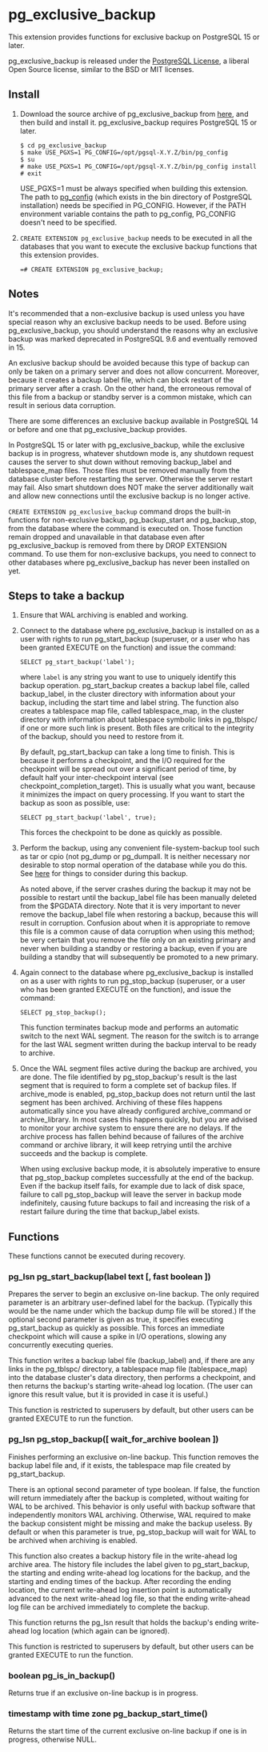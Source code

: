 # pg_exclusive_backup
This extension provides functions for exclusive backup on PostgreSQL 15 or later.

pg_exclusive_backup is released under the [PostgreSQL License](https://opensource.org/licenses/postgresql), a liberal Open Source license, similar to the BSD or MIT licenses.

## Install

1. Download the source archive of pg_exclusive_backup from [here](https://github.com/MasaoFujii/pg_exclusive_backup), and then build and install it. pg_exclusive_backup requires PostgreSQL 15 or later.

   ```
   $ cd pg_exclusive_backup
   $ make USE_PGXS=1 PG_CONFIG=/opt/pgsql-X.Y.Z/bin/pg_config
   $ su
   # make USE_PGXS=1 PG_CONFIG=/opt/pgsql-X.Y.Z/bin/pg_config install
   # exit
   ```

   USE_PGXS=1 must be always specified when building this extension. The path to [pg_config](http://www.postgresql.org/docs/devel/static/app-pgconfig.html) (which exists in the bin directory of PostgreSQL installation) needs be specified in PG_CONFIG. However, if the PATH environment variable contains the path to pg_config, PG_CONFIG doesn't need to be specified.

2. ```CREATE EXTENSION pg_exclusive_backup``` needs to be executed in all the databases that you want to execute the exclusive backup functions that this extension provides.

   ```
   =# CREATE EXTENSION pg_exclusive_backup;
   ```

## Notes

It's recommended that a non-exclusive backup is used unless you have special reason why an exclusive backup needs to be used. Before using pg_exclusive_backup, you should understand the reasons why an exclusive backup was marked deprecated in PostgreSQL 9.6 and eventually removed in 15.

An exclusive backup should be avoided because this type of backup can only be taken on a primary server and does not allow concurrent. Moreover, because it creates a backup label file, which can block restart of the primary server after a crash. On the other hand, the erroneous removal of this file from a backup or standby server is a common mistake, which can result in serious data corruption.

There are some differences an exclusive backup available in PostgreSQL 14 or before and one that pg_exclusive_backup provides.

In PostgreSQL 15 or later with pg_exclusive_backup, while the exclusive backup is in progress, whatever shutdown mode is, any shutdown request causes the server to shut down without removing backup_label and tablespace_map files. Those files must be removed manually from the database cluster before restarting the server. Otherwise the server restart may fail. Also smart shutdown does NOT make the server additionally wait and allow new connections until the exclusive backup is no longer active.

```CREATE EXTENSION pg_exclusive_backup``` command drops the built-in functions for non-exclusive backup, pg_backup_start and pg_backup_stop, from the database where the command is executed on. Those function remain dropped and unavailable in that database even after pg_exclusive_backup is removed from there by DROP EXTENSION command. To use them for non-exclusive backups, you need to connect to other databases where pg_exclusive_backup has never been installed on yet.

## Steps to take a backup

1. Ensure that WAL archiving is enabled and working.

2. Connect to the database where pg_exclusive_backup is installed on as a user with rights to run pg_start_backup (superuser, or a user who has been granted EXECUTE on the function) and issue the command:

   ```
   SELECT pg_start_backup('label');
   ```

   where ```label``` is any string you want to use to uniquely identify this backup operation. pg_start_backup creates a backup label file, called backup_label, in the cluster directory with information about your backup, including the start time and label string. The function also creates a tablespace map file, called tablespace_map, in the cluster directory with information about tablespace symbolic links in pg_tblspc/ if one or more such link is present. Both files are critical to the integrity of the backup, should you need to restore from it.

   By default, pg_start_backup can take a long time to finish. This is because it performs a checkpoint, and the I/O required for the checkpoint will be spread out over a significant period of time, by default half your inter-checkpoint interval (see checkpoint_completion_target). This is usually what you want, because it minimizes the impact on query processing. If you want to start the backup as soon as possible, use:

   ```
   SELECT pg_start_backup('label', true);
   ```

   This forces the checkpoint to be done as quickly as possible.

3. Perform the backup, using any convenient file-system-backup tool such as tar or cpio (not pg_dump or pg_dumpall.  It is neither necessary nor desirable to stop normal operation of the database while you do this. See [here](https://www.postgresql.org/docs/devel/continuous-archiving.html#BACKUP-LOWLEVEL-BASE-BACKUP-DATA) for things to consider during this backup.

   As noted above, if the server crashes during the backup it may not be possible to restart until the backup_label file has been manually deleted from the $PGDATA directory.  Note that it is very important to never remove the backup_label file when restoring a backup, because this will result in corruption. Confusion about when it is appropriate to remove this file is a common cause of data corruption when using this method; be very certain that you remove the file only on an existing primary and never when building a standby or restoring a backup, even if you are building a standby that will subsequently be promoted to a new primary.

4. Again connect to the database where pg_exclusive_backup is installed on as a user with rights to run pg_stop_backup (superuser, or a user who has been granted EXECUTE on the function), and issue the command:

   ```
   SELECT pg_stop_backup();
   ```

   This function terminates backup mode and performs an automatic switch to the next WAL segment. The reason for the switch is to arrange for the last WAL segment written during the backup interval to be ready to archive.

5. Once the WAL segment files active during the backup are archived, you are done. The file identified by pg_stop_backup's result is the last segment that is required to form a complete set of backup files. If archive_mode is enabled, pg_stop_backup does not return until the last segment has been archived. Archiving of these files happens automatically since you have already configured archive_command or archive_library. In most cases this happens quickly, but you are advised to monitor your archive system to ensure there are no delays. If the archive process has fallen behind because of failures of the archive command or archive library, it will keep retrying until the archive succeeds and the backup is complete.

   When using exclusive backup mode, it is absolutely imperative to ensure that pg_stop_backup completes successfully at the end of the backup. Even if the backup itself fails, for example due to lack of disk space, failure to call pg_stop_backup will leave the server in backup mode indefinitely, causing future backups to fail and increasing the risk of a restart failure during the time that backup_label exists.

## Functions

These functions cannot be executed during recovery.

### pg_lsn pg_start_backup(label text [, fast boolean ])
Prepares the server to begin an exclusive on-line backup. The only required parameter is an arbitrary user-defined label for the backup. (Typically this would be the name under which the backup dump file will be stored.) If the optional second parameter is given as true, it specifies executing pg_start_backup as quickly as possible. This forces an immediate checkpoint which will cause a spike in I/O operations, slowing any concurrently executing queries.

This function writes a backup label file (backup_label) and, if there are any links in the pg_tblspc/ directory, a tablespace map file (tablespace_map) into the database cluster's data directory, then performs a checkpoint, and then returns the backup's starting write-ahead log location. (The user can ignore this result value, but it is provided in case it is useful.)

This function is restricted to superusers by default, but other users can be granted EXECUTE to run the function.

### pg_lsn pg_stop_backup([ wait_for_archive boolean ])
Finishes performing an exclusive on-line backup. This function removes the backup label file and, if it exists, the tablespace map file created by pg_start_backup.

There is an optional second parameter of type boolean. If false, the function will return immediately after the backup is completed, without waiting for WAL to be archived. This behavior is only useful with backup software that independently monitors WAL archiving. Otherwise, WAL required to make the backup consistent might be missing and make the backup useless. By default or when this parameter is true, pg_stop_backup will wait for WAL to be archived when archiving is enabled.

This function also creates a backup history file in the write-ahead log archive area. The history file includes the label given to pg_start_backup, the starting and ending write-ahead log locations for the backup, and the starting and ending times of the backup. After recording the ending location, the current write-ahead log insertion point is automatically advanced to the next write-ahead log file, so that the ending write-ahead log file can be archived immediately to complete the backup.

This function returns the pg_lsn result that holds the backup's ending write-ahead log location (which again can be ignored).

This function is restricted to superusers by default, but other users can be granted EXECUTE to run the function.

### boolean pg_is_in_backup()
Returns true if an exclusive on-line backup is in progress.

### timestamp with time zone pg_backup_start_time()
Returns the start time of the current exclusive on-line backup if one is in progress, otherwise NULL.
